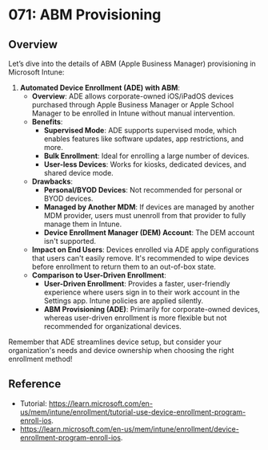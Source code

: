 # 071: ABM Provisioning

## Overview ##

Let’s dive into the details of ABM (Apple Business Manager) provisioning in Microsoft Intune:
1. **Automated Device Enrollment (ADE) with ABM**:
   - **Overview**: ADE allows corporate-owned iOS/iPadOS devices purchased through Apple Business Manager or Apple School Manager to be enrolled in Intune without manual intervention.
   - **Benefits**:
     - **Supervised Mode**: ADE supports supervised mode, which enables features like software updates, app restrictions, and more.
     - **Bulk Enrollment**: Ideal for enrolling a large number of devices.
     - **User-less Devices**: Works for kiosks, dedicated devices, and shared device mode.
   - **Drawbacks**:
     - **Personal/BYOD Devices**: Not recommended for personal or BYOD devices.
     - **Managed by Another MDM**: If devices are managed by another MDM provider, users must unenroll from that provider to fully manage them in Intune.
     - **Device Enrollment Manager (DEM) Account**: The DEM account isn't supported.
   - **Impact on End Users**: Devices enrolled via ADE apply configurations that users can't easily remove. It's recommended to wipe devices before enrollment to return them to an out-of-box state.
   - **Comparison to User-Driven Enrollment**:
     - **User-Driven Enrollment**: Provides a faster, user-friendly experience where users sign in to their work account in the Settings app. Intune policies are applied silently.
     - **ABM Provisioning (ADE)**: Primarily for corporate-owned devices, whereas user-driven enrollment is more flexible but not recommended for organizational devices.

Remember that ADE streamlines device setup, but consider your organization's needs and device ownership when choosing the right enrollment method!



## Reference

* Tutorial: https://learn.microsoft.com/en-us/mem/intune/enrollment/tutorial-use-device-enrollment-program-enroll-ios.
* https://learn.microsoft.com/en-us/mem/intune/enrollment/device-enrollment-program-enroll-ios.


